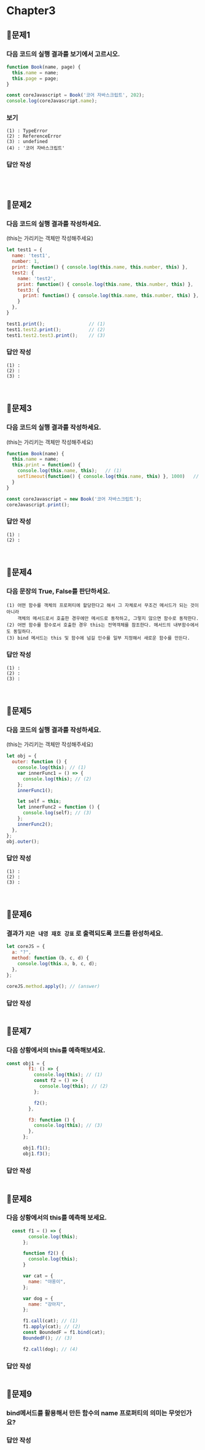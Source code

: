 # Chapter3

## 📌문제1
### 다음 코드의 실행 결과를 보기에서 고르시오.
```js
function Book(name, page) {
  this.name = name;
  this.page = page;
}

const coreJavascript = Book('코어 자바스크립트', 202);
console.log(coreJavascript.name);
```
### 보기
```
(1) : TypeError
(2) : ReferenceError
(3) : undefined
(4) : '코어 자바스크립트'
```
### 답안 작성
```

```

<br> 

## 📌문제2
### 다음 코드의 실행 결과를 작성하세요.
(this는 가리키는 객체만 작성해주세요)
```js
let test1 = {
  name: 'test1',
  number: 1,
  print: function() { console.log(this.name, this.number, this) },
  test2: {
    name: 'test2',
    print: function() { console.log(this.name, this.number, this) },
    test3: {
      print: function() { console.log(this.name, this.number, this) },
    }
  },
}

test1.print();                // (1)
test1.test2.print();          // (2)
test1.test2.test3.print();    // (3)
```
### 답안 작성
```
(1) : 
(2) : 
(3) : 
```

<br> 

## 📌문제3
### 다음 코드의 실행 결과를 작성하세요.
(this는 가리키는 객체만 작성해주세요)
```js
function Book(name) {
  this.name = name;
  this.print = function() {
    console.log(this.name, this);   // (1)
    setTimeout(function() { console.log(this.name, this) }, 1000)   // (2)
  }
}

const coreJavascript = new Book('코어 자바스크립트');
coreJavascript.print();
```

### 답안 작성
```
(1) : 
(2) : 
```
<br>

## 📌문제4

### 다음 문장의 True, False를 판단하세요.

```
(1) 어떤 함수를 객체의 프로퍼티에 할당한다고 해서 그 자체로서 무조건 메서드가 되는 것이 아니라
    객체의 메서드로서 호출한 경우에만 메서드로 동작하고, 그렇지 않으면 함수로 동작한다.
(2) 어떤 함수를 함수로서 호출한 경우 this는 전역객체를 참조한다. 메서드의 내부함수에서도 동일하다.
(3) bind 메서드는 this 및 함수에 넘길 인수를 일부 지정해서 새로운 함수를 만든다.
```

### 답안 작성

```
(1) :
(2) :
(3) :
```

<br>

## 📌문제5

### 다음 코드의 실행 결과를 작성하세요.

(this는 가리키는 객체만 작성해주세요)

```js
let obj = {
  outer: function () {
    console.log(this); // (1)
    var innerFunc1 = () => {
      console.log(this); // (2)
    };
    innerFunc1();

    let self = this;
    let innerFunc2 = function () {
      console.log(self); // (3)
    };
    innerFunc2();
  },
};
obj.outer();
```

### 답안 작성

```
(1) :
(2) :
(3) :
```

<br>

## 📌문제6

### 결과가 `지은 내영 재호 강표` 로 출력되도록 코드를 완성하세요.

```js
let coreJS = {
  a: "?",
  method: function (b, c, d) {
    console.log(this.a, b, c, d);
  },
};

coreJS.method.apply(); // (answer)
```

### 답안 작성

```

```

## 📌문제7

### 다음 상황에서의 this를 예측해보세요.

```js
const obj1 = {
        f1: () => {
          console.log(this); // (1)
          const f2 = () => {
            console.log(this); // (2)
          };

          f2();
        },

        f3: function () {
          console.log(this); // (3)
        },
      };

      obj1.f1();
      obj1.f3();
```

### 답안 작성

```

```

## 📌문제8

### 다음 상황에서의 this를 예측해 보세요.

```js
  const f1 = () => {
        console.log(this);
      };

      function f2() {
        console.log(this);
      }

      var cat = {
        name: "야옹이",
      };

      var dog = {
        name: "강아지",
      };

      f1.call(cat); // (1)
      f1.apply(cat); // (2)
      const BoundedF = f1.bind(cat);
      BoundedF(); // (3)

      f2.call(dog); // (4)
```

### 답안 작성

```

```

## 📌문제9

### bind메서드를 활용해서 만든 함수의 name 프로퍼티의 의미는 무엇인가요?

### 답안 작성

```

```
